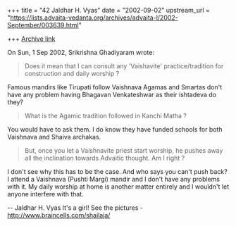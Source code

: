 +++
title = "42 Jaldhar H. Vyas"
date = "2002-09-02"
upstream_url = "https://lists.advaita-vedanta.org/archives/advaita-l/2002-September/003639.html"

+++
[Archive link](https://lists.advaita-vedanta.org/archives/advaita-l/2002-September/003639.html)

On Sun, 1 Sep 2002, Srikrishna Ghadiyaram wrote:

> Does it mean that I can consult any 'Vaishavite'
> practice/tradition for construction and daily worship
> ?
>

Famous mandirs like Tirupati follow Vaishnava Agamas and Smartas don't
have any problem having Bhagavan Venkateshwar as their ishtadeva do they?

> What is the Agamic tradition followed in Kanchi Matha
> ?
>

You would have to ask them.  I do know they have funded schools for both
Vaishnava and Shaiva archakas.

> But, once you let a Vaishnavite priest start worship,
> he pushes away all the inclination towards Advaitic
> thought. Am I right ?
>

I don't see why this has to be the case.  And who says you can't push
back?  I attend a Vaishnava (Pushti Margi) mandir and I don't have any
problems with it.  My daily worship at home is another matter entirely and
I wouldn't let anyone interfere with that.

--
Jaldhar H. Vyas <jaldhar at braincells.com>
It's a girl! See the pictures - http://www.braincells.com/shailaja/

